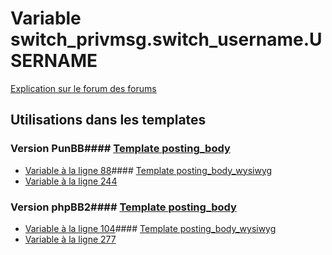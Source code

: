 # Variable switch_privmsg.switch_username.USERNAME
[Explication sur le forum des forums](http://forum.forumactif.com/t294113-listing-des-variables#switch_privmsg.switch_username.USERNAME)
## Utilisations dans les templates
### Version PunBB#### [Template posting_body](punbb/posting_body.md)
* [Variable à la ligne 88](../punbb/posting_body.tpl#L88)#### [Template posting_body_wysiwyg](punbb/posting_body_wysiwyg.md)
* [Variable à la ligne 244](../punbb/posting_body_wysiwyg.tpl#L244)
### Version phpBB2#### [Template posting_body](subsilver/posting_body.md)
* [Variable à la ligne 104](../subsilver/posting_body.tpl#L104)#### [Template posting_body_wysiwyg](subsilver/posting_body_wysiwyg.md)
* [Variable à la ligne 277](../subsilver/posting_body_wysiwyg.tpl#L277)
